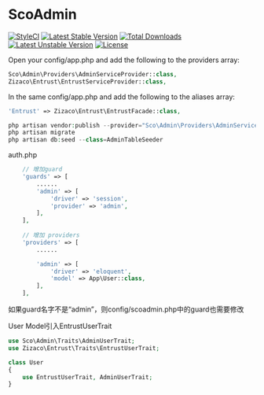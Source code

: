 # ScoAdmin

[![StyleCI](https://styleci.io/repos/72430639/shield?branch=master)](https://styleci.io/repos/72430639)
[![Latest Stable Version](https://poser.pugx.org/scolib/admin/v/stable)](https://packagist.org/packages/scolib/admin)
[![Total Downloads](https://poser.pugx.org/scolib/admin/downloads)](https://packagist.org/packages/scolib/admin)
[![Latest Unstable Version](https://poser.pugx.org/scolib/admin/v/unstable)](https://packagist.org/packages/scolib/admin)
[![License](https://poser.pugx.org/scolib/admin/license)](https://packagist.org/packages/scolib/admin)



Open your config/app.php and add the following to the providers array:
```php
Sco\Admin\Providers\AdminServiceProvider::class,
Zizaco\Entrust\EntrustServiceProvider::class,
```

In the same config/app.php and add the following to the aliases array:

```php
'Entrust' => Zizaco\Entrust\EntrustFacade::class,

```

```php
php artisan vendor:publish --provider="Sco\Admin\Providers\AdminServiceProvider"
php artisan migrate
php artisan db:seed --class=AdminTableSeeder
```

auth.php

```php
    // 增加guard
    'guards' => [
        ......
        'admin' => [
            'driver' => 'session',
            'provider' => 'admin',
        ],
    ],
    
    // 增加 providers
    'providers' => [
        ......

        'admin' => [
            'driver' => 'eloquent',
            'model' => App\User::class,
        ],
    ],
```
如果guard名字不是“admin”，则config/scoadmin.php中的guard也需要修改

User Model引入EntrustUserTrait
```php
use Sco\Admin\Traits\AdminUserTrait;
use Zizaco\Entrust\Traits\EntrustUserTrait;

class User
{
    use EntrustUserTrait, AdminUserTrait;
}
```



